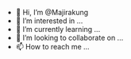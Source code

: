 - 👋 Hi, I’m @Majirakung
- 👀 I’m interested in ...
- 🌱 I’m currently learning ...
- 💞️ I’m looking to collaborate on ...
- 📫 How to reach me ...

<!---
Majirakung/Majirakung is a ✨ special ✨ repository because its `README.md` (this file) appears on your GitHub profile.
You can click the Preview link to take a look at your changes.
--->
